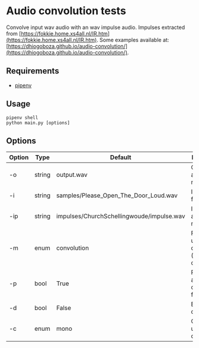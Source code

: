 # Audio convolution tests

Convolve input wav audio with an wav impulse audio. Impulses extracted from [https://fokkie.home.xs4all.nl/IR.htm](https://fokkie.home.xs4all.nl/IR.htm). Some examples available at: [https://dhiogoboza.github.io/audio-convolution/](https://dhiogoboza.github.io/audio-convolution/).

## Requirements
 - [pipenv](https://pypi.org/project/pipenv/)

## Usage
```
pipenv shell
python main.py [options]
```

## Options

Option | Type | Default | Description
------ | ---- | ------- | -------
-o | string | output.wav | Output audio file name
-i  | string | samples/Please_Open_The_Door_Loud.wav | Input audio file name
-ip | string | impulses/ChurchSchellingwoude/impulse.wav | Impulse audio file name
-m | enum | convolution | Function to use in convolution (fft or convolution)
-p | bool | True | Play audio after convolution finish
-d | bool | False | Enable debug logs
-c | enum | mono | Channels to use (mono or stereo)

